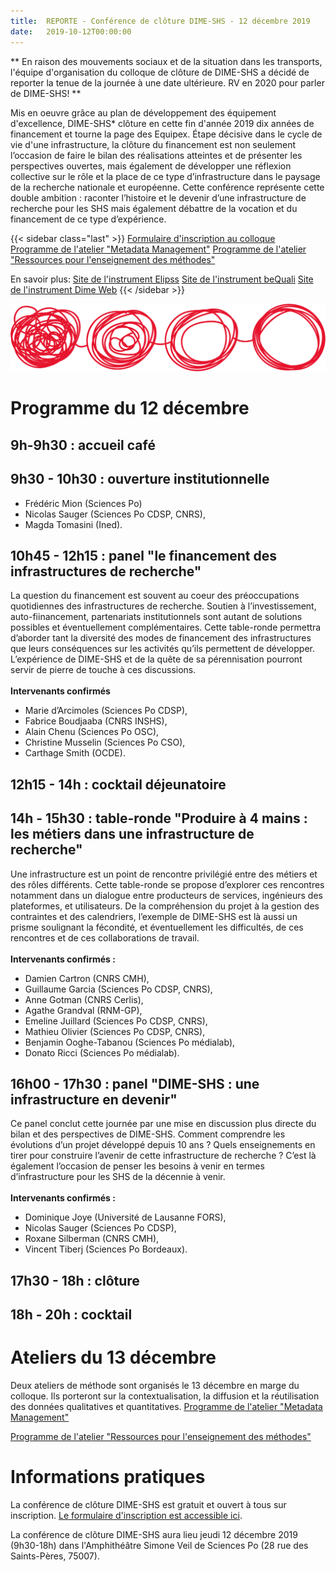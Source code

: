 ```yaml
---
title:  REPORTE - Conférence de clôture DIME-SHS - 12 décembre 2019
date:   2019-10-12T00:00:00
---
```


** En raison des mouvements sociaux et de la situation dans les transports, l'équipe d'organisation du colloque de clôture de DIME-SHS a décidé de reporter la tenue de la journée à une date ultérieure.
RV en 2020 pour parler de DIME-SHS! **

Mis en oeuvre grâce au plan de développement des équipement d'excellence, DIME-SHS* clôture en cette fin d'année 2019 dix années de financement et tourne la page des Equipex.
Étape décisive dans le cycle de vie d'une infrastructure, la clôture du financement est non seulement l’occasion de faire le bilan des réalisations atteintes et de présenter les perspectives ouvertes, mais également de développer une réflexion collective sur le rôle et la place de ce type d’infrastructure dans le paysage de la recherche nationale et européenne.
Cette conférence représente cette double ambition : raconter l’histoire et le devenir d’une infrastructure de recherche pour les SHS mais également débattre de la vocation et du financement de ce type d’expérience.
<!--more-->

{{< sidebar class="last" >}}
[Formulaire d'inscription au colloque](https://framaforms.org/colloque-de-cloture-dime-shs-1570795200)
[Programme de l'atelier "Metadata Management"](https://docs.google.com/document/d/1BwEAuM_jepXth44wPqNn4Tl21kFFGsVAi8U00s6NOz4/edit?ts=5da9e470)
[Programme de l'atelier "Ressources pour l'enseignement des méthodes"](https://docs.google.com/document/d/1Rx7UQWbR_fejWW0WmZeoCoXm77SYu0KMVY2z8Fwp1zM/edit?usp=sharing)

En savoir plus:
[Site de l'instrument Elipss](http://quanti.dime-shs.sciences-po.fr/fr/)
[Site de l'instrument beQuali](http://bequali.fr/fr/)
[Site de l'instrument Dime Web](http://dimeweb.dime-shs.sciences-po.fr/)
{{< /sidebar >}}

<img src="/img/actualites/transfo-DIME-SHS-colloque2019.png" alt="Schéma de fonctionnement beQuali" class="full-bleed">


# Programme du 12 décembre

## 9h-9h30 : accueil café

## 9h30 - 10h30 : ouverture institutionnelle
- Frédéric Mion (Sciences Po)<br/>
- Nicolas Sauger (Sciences Po CDSP, CNRS),<br/>
- Magda Tomasini (Ined).

## 10h45 - 12h15 : panel "le financement des infrastructures de recherche"
La question du financement est souvent au coeur des préoccupations quotidiennes des infrastructures de recherche. Soutien à l’investissement, auto-fiinancement, partenariats institutionnels sont autant de solutions possibles et éventuellement complémentaires. Cette table-ronde permettra d’aborder tant la diversité des modes de financement des infrastructures que leurs conséquences sur les activités qu’ils permettent de développer. L’expérience de DIME-SHS et de la quête de sa pérennisation pourront servir de pierre de touche à ces discussions.<br/>
<br/>
**Intervenants confirmés**<br/>
- Marie d’Arcimoles (Sciences Po CDSP),<br/>
- Fabrice Boudjaaba (CNRS INSHS),<br/>
- Alain Chenu (Sciences Po OSC),<br/>
- Christine Musselin (Sciences Po CSO),<br/>
- Carthage Smith (OCDE).

## 12h15 - 14h : cocktail déjeunatoire

## 14h - 15h30 : table-ronde "Produire à 4 mains : les métiers dans une infrastructure de recherche"
Une infrastructure est un point de rencontre privilégié entre des métiers et des rôles différents. Cette table-ronde se propose d’explorer ces rencontres notamment dans un dialogue entre producteurs de services, ingénieurs des plateformes, et utilisateurs. De la compréhension du projet à la gestion des contraintes et des calendriers, l’exemple de DIME-SHS est là aussi un prisme soulignant la fécondité, et éventuellement  les difficultés, de ces rencontres et de ces collaborations de travail.<br/>
<br/>
**Intervenants confirmés :**<br/>
- Damien Cartron (CNRS CMH),<br/>
- Guillaume Garcia (Sciences Po CDSP, CNRS),<br/>
- Anne Gotman (CNRS Cerlis),<br/>
- Agathe Grandval (RNM-GP),<br/>
- Emeline Juillard (Sciences Po CDSP, CNRS),<br/>
- Mathieu Olivier (Sciences Po CDSP, CNRS),<br/>
- Benjamin Ooghe-Tabanou (Sciences Po médialab),<br/>
- Donato Ricci (Sciences Po médialab).

## 16h00 - 17h30 : panel "DIME-SHS : une infrastructure en devenir"
Ce panel conclut cette journée par une mise en discussion plus directe du bilan et des perspectives de DIME-SHS. Comment comprendre les évolutions d’un projet développé depuis 10 ans ? Quels enseignements en tirer pour construire l’avenir de cette infrastructure de recherche ? C’est là également l’occasion de penser les besoins à venir en termes d’infrastructure pour les SHS de la décennie à venir.<br/>
<br/>
**Intervenants confirmés :**<br/>
- Dominique Joye (Université de Lausanne FORS),<br/>
- Nicolas Sauger (Sciences Po CDSP),<br/>
- Roxane Silberman (CNRS CMH),<br/>
- Vincent Tiberj (Sciences Po Bordeaux).

## 17h30 - 18h : clôture

## 18h - 20h : cocktail

# Ateliers du 13 décembre
Deux ateliers de méthode sont organisés le 13 décembre en marge du colloque.
Ils porteront sur la contextualisation, la diffusion et la réutilisation des données qualitatives et quantitatives.
[Programme de l'atelier "Metadata Management"](https://docs.google.com/document/d/1BwEAuM_jepXth44wPqNn4Tl21kFFGsVAi8U00s6NOz4/edit?ts=5da9e470)

[Programme de l'atelier "Ressources pour l'enseignement des méthodes"](https://docs.google.com/document/d/1Rx7UQWbR_fejWW0WmZeoCoXm77SYu0KMVY2z8Fwp1zM/edit?usp=sharing)


# Informations pratiques
La conférence de clôture DIME-SHS est gratuit et ouvert à tous sur inscription. [Le formulaire d'inscription est accessible ici](https://framaforms.org/colloque-dime-shs-des-instruments-au-service-de-la-recherche-en-sciences-sociales-1529765747).

La conférence de clôture DIME-SHS aura lieu jeudi 12 décembre 2019 (9h30-18h) dans l'Amphithéâtre Simone Veil de Sciences Po (28 rue des Saints-Pères, 75007).

[^1]: L'Equipex DIME-SHS a reçu le soutien de l’Agence Nationale pour la Recherche au titre du programme « Investissements d’avenir » (ANR-10-EQPX-19-01)
